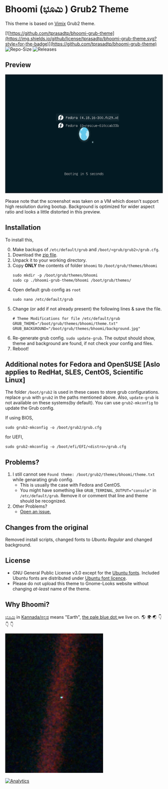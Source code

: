 # Bhoomi (ಭೂಮಿ ) Grub2 Theme

This theme is based on [Vimix](https://github.com/vinceliuice/grub2-themes/tree/master/grub-theme-vimix) Grub2 theme.

[![https://github.com/tprasadtp/bhoomi-grub-theme](https://img.shields.io/github/license/tprasadtp/bhoomi-grub-theme.svg?style=for-the-badge)](https://github.com/tprasadtp/bhoomi-grub-theme)
![Repo-Size](https://img.shields.io/github/repo-size/tprasadtp/bhoomi-grub-theme.svg?style=for-the-badge)
![Releases](https://img.shields.io/github/tag-pre/tprasadtp/bhoomi-grub-theme.svg?style=for-the-badge&label=Release)

## Preview

![Screenshot](./screenshots/bhoomi-grub.png)

Please note that the screenshot was taken on a VM which doesn't support high resolution during bootup.
Background is optimized for wider aspect ratio and looks a little distorted in this preview.

## Installation

To install this,

0. Make backups of `/etc/default/grub` and `/boot/<grub/grub2>/grub.cfg`.
1. Download the [zip file](https://github.com/tprasadtp/bhoomi-grub-theme/archive/master.zip).
2. Unpack it to your working directory.
3. Copy **ONLY** the contents of folder `bhoomi` to `/boot/grub/themes/bhoomi`
    ```console
    sudo mkdir -p /boot/grub/themes/bhoomi
    sudo cp ./bhoomi-grub-theme/bhoomi /boot/grub/themes/
    ```
4. Open default grub config as `root`
    ```console
    sudo nano /etc/default/grub
    ```
5. Change (or add if not already present) the following lines & save the file.
    ```console
    # Theme Modifications for file /etc/default/grub
    GRUB_THEME="/boot/grub/themes/bhoomi/theme.txt"
    GRUB_BACKGROUND="/boot/grub/themes/bhoomi/background.jpg"
    ```
6. Re-generate grub config. `sudo update-grub`. The output should show, theme and background are found, if not check your config and files.
7. Reboot!

## Additional notes for Fedora and OpenSUSE [Aslo applies to RedHat, SLES, CentOS, Scientific Linux]

The folder `/boot/grub2` is used in these cases to store grub configurations. replace `grub` with `grub2` in the paths mentioned above.
Also, `update-grub` is not available on these systems(by default). You can use `grub2-mkconfig` to update the Grub config.

If using BIOS,
```console
sudo grub2-mkconfig -o /boot/grub2/grub.cfg
```

for UEFI,
```console
sudo grub2-mkconfig -o /boot/efi/EFI/<distro>/grub.cfg
```

## Problems?

1. I still cannot see `Found theme: /boot/grub2/themes/bhoomi/theme.txt` while genarating grub config.
    - This is usually the case with Fedora and CentOS.
    - You might have something like `GRUB_TERMINAL_OUTPUT="console"` in `/etc/default/grub`. Remove it or comment that line and theme should be recognized.
2. Other Problems?
    - [Open an issue.](https://github.com/tprasadtp/bhoomi-grub-theme/issues/new)

## Changes from the original

Removed install scripts, changed fonts to _Ubuntu Regular_ and changed background.

## License

- GNU General Public License v3.0 except for the [Ubuntu fonts](https://github.com/tprasadtp/bhoomi-grub-theme/blob/master/bhoomi/ubuntu-regular-16.pf12). Included Ubuntu fonts are distributed under [Ubuntu font licence](https://assets.ubuntu.com/v1/81e5605d-ubuntu-font-licence-1.0.txt).
- Please do not upload this theme to Gnome-Looks website without changing _at-least_ name of the theme.

## Why Bhoomi?

[ಭೂಮಿ](https://kn.wikipedia.org/wiki/%E0%B2%AD%E0%B3%82%E0%B2%AE%E0%B2%BF) in [Kannada/ಕನ್ನಡ](https://en.wikipedia.org/wiki/Kannada) means "Earth", [the pale blue dot ](https://en.wikipedia.org/wiki/Pale_Blue_Dot) we live on. :earth_americas: :earth_africa: :earth_asia: :point_down: :point_down:  :point_down:

[![Pale-Blue-Dot](./screenshots/pale-blue-dot.jpg)](https://en.wikipedia.org/wiki/Family_Portrait_(Voyager))

[![Analytics](https://ga-beacon.prasadt.com/UA-101760811-3/github/prasadt?flat&useReferer)](https://prasadt.com/google-analytics-beacon)
